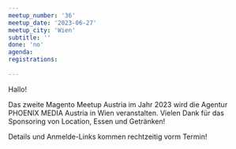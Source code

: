 ```yaml
---
meetup_number: '36'
meetup_date: '2023-06-27'
meetup_city: 'Wien'
subtitle: ''
done: 'no'
agenda:
registrations:
 
---
```


Hallo!

Das zweite Magento Meetup Austria im Jahr 2023 wird die Agentur PHOENIX MEDIA Austria in Wien veranstalten. Vielen Dank
für das Sponsoring von Location, Essen und Getränken!

Details und Anmelde-Links kommen rechtzeitig vorm Termin!
